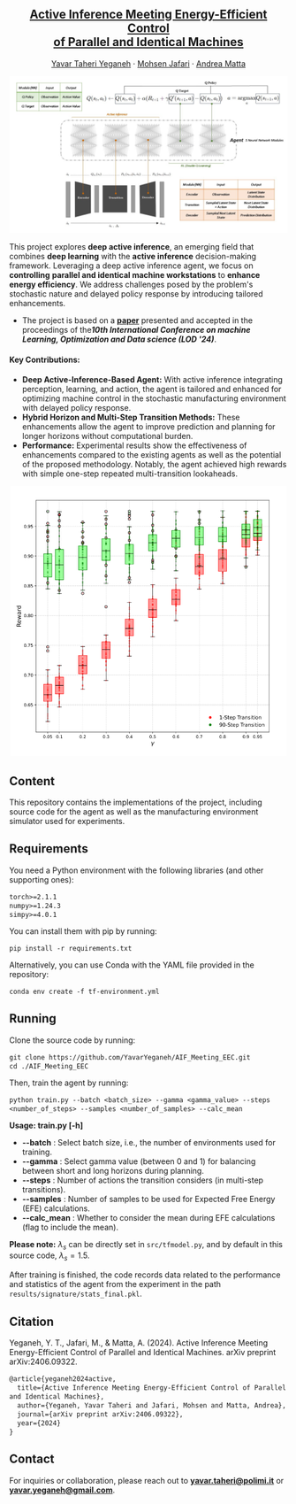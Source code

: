 <h2 align="center"><a href="https://arxiv.org/abs/2406.09322">Active Inference Meeting Energy-Efficient Control <br> of Parallel and Identical Machines</a></h2>  
<p align="center">
    <a href="https://yavaryeganeh.github.io/">Yavar Taheri Yeganeh</a>
    ·
    <a href="https://ise.rutgers.edu/mohsen-jafari">Mohsen Jafari</a>
    ·
    <a href="https://www.mecc.polimi.it/en/research/faculty/prof-andrea-matta">Andrea Matta</a>


![AIF-EEC_Agent-Modules](img/AIF-EEC_Sep-Agent-modules-HL.jpg)

This project explores **deep active inference**, an emerging field that combines **deep learning** with the **active inference** decision-making framework. Leveraging a deep active inference agent, we focus on **controlling** **parallel and identical machine workstations** to **enhance energy efficiency**. We address challenges posed by the problem's stochastic nature and delayed policy response by introducing tailored enhancements.

- The project is based on a **[paper](https://arxiv.org/abs/2406.09322)** presented and accepted in the proceedings of the***10th International Conference on machine Learning, Optimization and Data science (LOD '24)***.

#### Key Contributions:

- **Deep Active-Inference-Based Agent:** With active inference integrating perception, learning, and action, the agent is tailored and enhanced for optimizing machine control in the stochastic manufacturing environment with delayed policy response.
- **Hybrid Horizon and Multi-Step Transition Methods:** These enhancements allow the agent to improve prediction and planning for longer horizons without computational burden.
- **Performance:** Experimental results show the effectiveness of enhancements compared to the existing agents as well as the potential of the proposed methodology. Notably, the agent achieved high rewards with simple one-step repeated multi-transition lookaheads.

<p align="center">
<img src="img/results_fig-4.png" style="width: 500px;" alt="Results_lambda-1"></p>

## Content

This repository contains the implementations of the project, including source code for the agent as well as the manufacturing environment simulator used for experiments.

## Requirements

You need a Python environment with the following libraries (and other supporting ones):

```
torch>=2.1.1
numpy>=1.24.3
simpy>=4.0.1
```

You can install them with pip by running:

```
pip install -r requirements.txt
```

Alternatively, you can use Conda with the YAML file provided in the repository:

```
conda env create -f tf-environment.yml
```

## Running

Clone the source code by running:

```
git clone https://github.com/YavarYeganeh/AIF_Meeting_EEC.git
cd ./AIF_Meeting_EEC
```

Then, train the agent by running:

```
python train.py --batch <batch_size> --gamma <gamma_value> --steps <number_of_steps> --samples <number_of_samples> --calc_mean

```

**Usage: train.py [-h]**

* **--batch** : Select batch size, i.e., the number of environments used for training.
* **--gamma** : Select gamma value (between 0 and 1) for balancing between short and long horizons during planning.
* **--steps** : Number of actions the transition considers (in multi-step transitions).
* **--samples** : Number of samples to be used for Expected Free Energy (EFE) calculations.
* **--calc_mean** : Whether to consider the mean during EFE calculations (flag to include the mean).

**Please note:** $\lambda_s$ can be directly set in `src/tfmodel.py`, and by default in this source code, $\lambda_s = 1.5$.

After training is finished, the code records data related to the performance and statistics of the agent from the experiment in the path `results/signature/stats_final.pkl`.

## Citation

Yeganeh, Y. T., Jafari, M., & Matta, A. (2024). Active Inference Meeting Energy-Efficient Control of Parallel and Identical Machines. arXiv preprint arXiv:2406.09322.

```
@article{yeganeh2024active,
  title={Active Inference Meeting Energy-Efficient Control of Parallel and Identical Machines},
  author={Yeganeh, Yavar Taheri and Jafari, Mohsen and Matta, Andrea},
  journal={arXiv preprint arXiv:2406.09322},
  year={2024}
}
```

## Contact

For inquiries or collaboration, please reach out to **yavar.taheri@polimi.it** or **yavar.yeganeh@gmail.com**.
